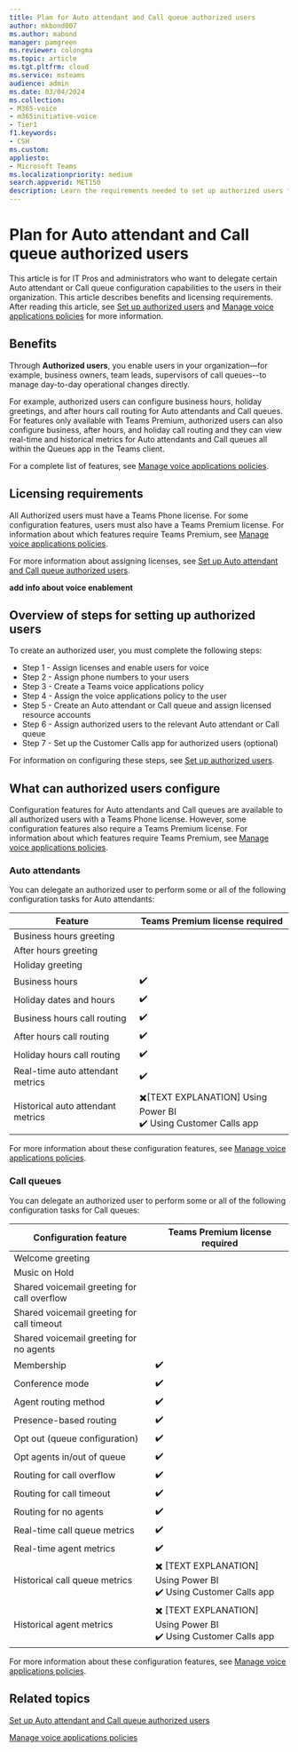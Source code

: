 ```yaml
---
title: Plan for Auto attendant and Call queue authorized users
author: mkbond007
ms.author: mabond
manager: pamgreen
ms.reviewer: colongma
ms.topic: article
ms.tgt.pltfrm: cloud
ms.service: msteams
audience: admin
ms.date: 03/04/2024
ms.collection: 
- M365-voice
- m365initiative-voice
- Tier1
f1.keywords:
- CSH
ms.custom:
appliesto: 
- Microsoft Teams
ms.localizationpriority: medium
search.appverid: MET150
description: Learn the requirements needed to set up authorized users for Auto attendants and Call queues.
---
```


# Plan for Auto attendant and Call queue authorized users

This article is for IT Pros and administrators who want to delegate certain Auto attendant or Call queue configuration capabilities to the users in their organization. This article describes benefits and licensing requirements. After reading this article, see [Set up authorized users](aa-cq-authorized-users.md) and [Manage voice applications policies](manage-voice-applications-policies.md) for more information.

## Benefits

Through **Authorized users**, you enable users in your organization—for example, business owners, team leads, supervisors of call queues--to manage day-to-day operational changes directly.

For example, authorized users can configure business hours, holiday greetings, and after hours call routing for Auto attendants and Call queues. For features only available with Teams Premium, authorized users can also configure business, after hours, and holiday call routing and they can view real-time and historical metrics for Auto attendants and Call queues all within the Queues app in the Teams client.

For a complete list of features, see [Manage voice applications policies](manage-voice-applications-policies.md).

## Licensing requirements

All Authorized users must have a Teams Phone license. For some configuration features, users must also have a Teams Premium license. For information about which features require Teams Premium, see [Manage voice applications policies](manage-voice-applications-policies.md).

For more information about assigning licenses, see [Set up Auto attendant and Call queue authorized users](aa-cq-authorized-users.md).

**add info about voice enablement**

## Overview of steps for setting up authorized users

To create an authorized user, you must complete the following steps:  

- Step 1 - Assign licenses and enable users for voice  
- Step 2 - Assign phone numbers to your users
- Step 3 - Create a Teams voice applications policy
- Step 4 - Assign the voice applications policy to the user
- Step 5 - Create an Auto attendant or Call queue and assign licensed resource accounts
- Step 6 - Assign authorized users to the relevant Auto attendant or Call queue
- Step 7 - Set up the Customer Calls app for authorized users (optional)

For information on configuring these steps, see [Set up authorized users](aa-cq-authorized-users.md).

## What can authorized users configure

Configuration features for Auto attendants and Call queues are available to all authorized users with a Teams Phone license. However, some configuration features also require a Teams Premium license. For information about which features require Teams Premium, see [Manage voice applications policies](manage-voice-applications-policies.md).

### Auto attendants

You can delegate an authorized user to perform some or all of the following configuration tasks for Auto attendants:

| Feature | Teams Premium license required |
|-----------------------|--------------------------------|
|Business hours greeting||
|After hours greeting||
|Holiday greeting||
|Business hours|✔️|
|Holiday dates and hours|✔️|
|Business hours call routing|✔️|
|After hours call routing|✔️|
|Holiday hours call routing|✔️|
|Real-time auto attendant metrics|✔️|
|Historical auto attendant metrics|✖️[TEXT EXPLANATION] Using Power BI<br>✔️ Using Customer Calls app|

For more information about these configuration features, see [Manage voice applications policies](manage-voice-applications-policies.md).

### Call queues

You can delegate an authorized user to perform some or all of the following configuration tasks for Call queues:

| Configuration feature | Teams Premium license required |
|-----------------------|--------------------------------|
|Welcome greeting||
|Music on Hold||
|Shared voicemail greeting for call overflow||
|Shared voicemail greeting for call timeout||
|Shared voicemail greeting for no agents||
|Membership|✔️|
|Conference mode|✔️|
|Agent routing method|✔️|
|Presence-based routing|✔️|
|Opt out (queue configuration)|✔️|
|Opt agents in/out of queue|✔️|
|Routing for call overflow|✔️|
|Routing for call timeout|✔️|
|Routing for no agents|✔️|
|Real-time call queue metrics|✔️|
|Real-time agent metrics|✔️|
|Historical call queue metrics|✖️ [TEXT EXPLANATION] Using Power BI<br>✔️ Using Customer Calls app|
|Historical agent metrics|✖️ [TEXT EXPLANATION] Using Power BI<br>✔️ Using Customer Calls app|

For more information about these configuration features, see [Manage voice applications policies](manage-voice-applications-policies.md).

## Related topics

[Set up Auto attendant and Call queue authorized users](aa-cq-authorized-users.md)

[Manage voice applications policies](manage-voice-applications-policies.md)
